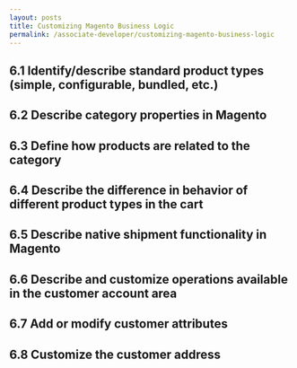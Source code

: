 ```yaml
---
layout: posts
title: Customizing Magento Business Logic
permalink: /associate-developer/customizing-magento-business-logic
---
```

## 6.1 Identify/describe standard product types (simple, configurable, bundled, etc.)
## 6.2 Describe category properties in Magento
## 6.3 Define how products are related to the category
## 6.4 Describe the difference in behavior of different product types in the cart
## 6.5 Describe native shipment functionality in Magento
## 6.6 Describe and customize operations available in the customer account area
## 6.7 Add or modify customer attributes
## 6.8 Customize the customer address
